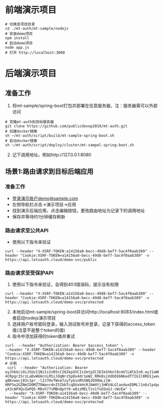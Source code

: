 # 前端演示项目
```
# 切换至项目目录
cd ./mt-auth/mt-sample/nodejs 
# 安装demo项目
npm install 
# 启动demo项目
node app.js 
# 打开 http://localhost:3000
```
# 后端演示项目
## 准备工作
1. 将mt-sample/spring-boot打包并部署在任意服务器，注：服务器需可以外部访问
```
# 克隆mt-auth到目标服务器
git clone https://github.com/publicdevop2019/mt-auth.git
# 创建docker镜像
sh ~/mt-auth/script/build/mt-sample-spring-boot.sh
# 启动docker镜像
sh ~/mt-auth/script/deploy/cluster/mt-sampel-spring-boot.sh
```
2. 记下调用地址，例如http://127.0.0.1:8080
## 场景1:路由请求到目标后端应用
### 准备工作
- 登录演示账户demo@sample.com
- 左侧导航栏点击->演示项目->应用
- 找到演示后端应用，点击编辑按钮，更改路由地址为记录下的调用地址
- 保存并等待约1分钟缓存刷新
### 路由请求至公共API
- 使用以下指令来验证
```shell
curl --header "X-XSRF-TOKEN:a14156a0-becc-49d8-bef7-5ac4f0aab389" --header "Cookie:XSRF-TOKEN=a14156a0-becc-49d8-bef7-5ac4f0aab389" -v https://api.letsauth.cloud/demo-svc/public
```
### 路由请求至受保护API
1. 使用以下指令来验证，会得到403错误码，提示没有权限
```shell
curl --header "X-XSRF-TOKEN:a14156a0-becc-49d8-bef7-5ac4f0aab389" --header "Cookie:XSRF-TOKEN=a14156a0-becc-49d8-bef7-5ac4f0aab389" -v https://api.letsauth.cloud/demo-svc/protected
```
2. 本地启动mt-sample/spring-boot并访问http://localhost:8083/index.html或者启动nodejs演示项目
3. 选择用户账号密码登录，输入测试账号并登录，记录下获得的access_token值(注意不是整个token的值)
4. 指令中添加获得的token值并重试
```shell
curl  --header "Authorization: Bearer $access_token" \
--header "X-XSRF-TOKEN:a14156a0-becc-49d8-bef7-5ac4f0aab389" --header "Cookie:XSRF-TOKEN=a14156a0-becc-49d8-bef7-5ac4f0aab389" -v https://api.letsauth.cloud/demo-svc/protected
# 示例
 curl  --header "Authorization: Bearer eyJhbGciOiJSUzI1NiIsInR5cCI6IkpXVCIsImtpZCI6Im1hbnl0cmVlLWlkIn0.eyJ1aWQiOiIwVThPSThEN0QwUjAiLCJhdWQiOlsiMEM4T0lETjQwTTRHIl0sInVzZXJfbmFtZSI6IjBVOE9JOEQ3RDBSMCIsInNjb3BlIjpbIjBQOE9JRExaNElZUyJdLCJleHAiOjE2ODE2NjMwMDAsImlhdCI6MTY4MTY2Mjg4MCwicHJvamVjdElkIjoiMFA4T0lETFo0SVlTIiwianRpIjoiMGI5Y2RjY2QtYTNhYi00OTFiLThmYTgtNTJjOTg5NjMzYjkyIiwicGVybWlzc2lvbklkcyI6WyIwWThPSUVGS1NQSEQiXSwiY2xpZW50X2lkIjoiMEM4T0laM0dWRDM0In0.UTRL06dqclYkzRBxzmrbSJBliu4k_9Ow-4CRpgr2SrzLaDvWGHcnLRSiJdqNrzSpDx4dr1eW2_RRk8sjXdbE6bNkedTTIG1l8RU1jwewspuO9vUt1MOn3zUkLh70iRFT64nPdByiJeY1UzvDa1rEGWxysWp-q8Kvwwcj03c1pr_-l2J7HvTWsm7zyfykinRhSNQJb9OmLzjW-HRP3o2GZNmIDOMZTOWanrdnI5IbbTcqDUxkHcRJbW4Yj1HKV4LGlandwxEDMLl1n6zlp4pgx1WwvLkswO-yX3cAPXQvZwPQ5-M8sh77sMBnQptY9-w8zzMELTzv1fxEOuGJ-cWzEw" \
  --header "X-XSRF-TOKEN:a14156a0-becc-49d8-bef7-5ac4f0aab389" --header "Cookie:XSRF-TOKEN=a14156a0-becc-49d8-bef7-5ac4f0aab389" -v https://api.letsauth.cloud/demo-svc/protected
```
